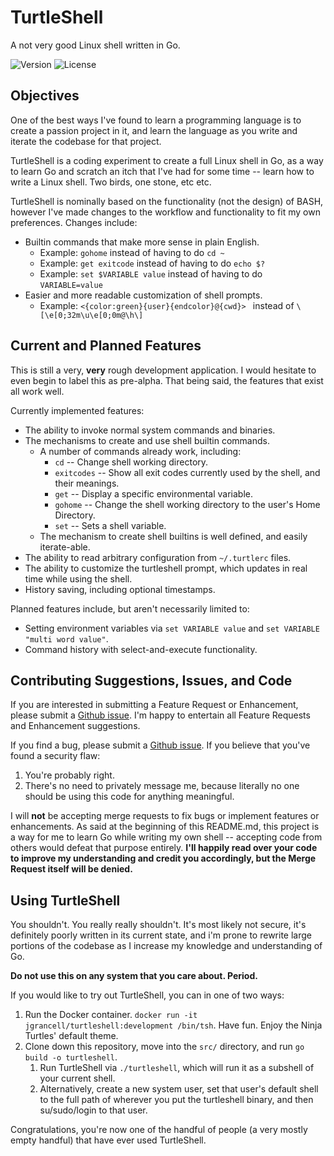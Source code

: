 # TurtleShell

A not very good Linux shell written in Go.

![Version](https://img.shields.io/badge/version-development-blueviolet?style=for-the-badge)
![License](https://img.shields.io/badge/License-MIT-black?style=for-the-badge)

## Objectives

One of the best ways I've found to learn a programming language is to create a
passion project in it, and learn the language as you write and iterate the codebase
for that project.

TurtleShell is a coding experiment to create a full Linux shell in Go, as a
way to learn Go and scratch an itch that I've had for some time -- learn how
to write a Linux shell. Two birds, one stone, etc etc.

TurtleShell is nominally based on the functionality (not the design) of BASH,
however I've made changes to the workflow and functionality to fit my own preferences.
Changes include:

* Builtin commands that make more sense in plain English.
    * Example: `gohome` instead of having to do `cd ~`
    * Example: `get exitcode` instead of having to do `echo $?`
    * Example: `set $VARIABLE value` instead of having to do `VARIABLE=value`
* Easier and more readable customization of shell prompts.
    * Example: `<{color:green}{user}{endcolor}@{cwd}> ` instead of `\[\e[0;32m\u\e[0;0m@\h\]`

## Current and Planned Features

This is still a very, **very** rough development application. I would hesitate to
even begin to label this as pre-alpha. That being said, the features that exist
all work well.

Currently implemented features:
 * The ability to invoke normal system commands and binaries.
 * The mechanisms to create and use shell builtin commands.
     * A number of commands already work, including:
         * `cd` -- Change shell working directory.
         * `exitcodes` -- Show all exit codes currently used by the shell, and their meanings.
         * `get` -- Display a specific environmental variable.
         * `gohome` -- Change the shell working directory to the user's Home Directory.
         * `set` -- Sets a shell variable.
    * The mechanism to create shell builtins is well defined, and easily iterate-able.
* The ability to read arbitrary configuration from `~/.turtlerc` files.
* The ability to customize the turtleshell prompt, which updates in real time while using the shell.
* History saving, including optional timestamps.

Planned features include, but aren't necessarily limited to:

* Setting environment variables via `set VARIABLE value` and `set VARIABLE "multi word value"`.
* Command history with select-and-execute functionality.

## Contributing Suggestions, Issues, and Code

If you are interested in submitting a Feature Request or Enhancement, please submit a
[Github issue](https://github.com/jgrancell/turtleshell/issues). I'm happy to entertain
all Feature Requests and Enhancement suggestions.

If you find a bug, please submit a [Github issue](https://github.com/jgrancell/turtleshell/issues).
If you believe that you've found a security flaw:
1. You're probably right.
2. There's no need to privately message me, because literally no one should be using this code
for anything meaningful.

I will **not** be accepting merge requests to fix bugs or implement features or
enhancements. As said at the beginning of this README.md, this project is a way
for me to learn Go while writing my own shell -- accepting code from others would
defeat that purpose entirely. **I'll happily read over your code to improve my
understanding and credit you accordingly, but the Merge Request itself will be denied.**

## Using TurtleShell

You shouldn't. You really really shouldn't. It's most likely not secure, it's
definitely poorly written in its current state, and i'm prone to rewrite large
portions of the codebase as I increase my knowledge and understanding of Go.

**Do not use this on any system that you care about. Period.**

If you would like to try out TurtleShell, you can in one of two ways:

1. Run the Docker container. `docker run -it jgrancell/turtleshell:development /bin/tsh`. Have fun. Enjoy the Ninja Turtles' default theme.
2. Clone down this repository, move into the `src/` directory, and run `go build -o turtleshell`.
    1. Run TurtleShell via `./turtleshell`, which will run it as a subshell of your current shell.
    2. Alternatively, create a new system user, set that user's default shell to the
    full path of wherever you put the turtleshell binary, and then su/sudo/login to
    that user.

Congratulations, you're now one of the handful of people (a very mostly empty handful)
that have ever used TurtleShell.
